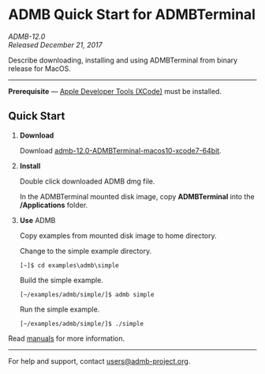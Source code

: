 # ADMB Quick Start for ADMBTerminal

*ADMB-12.0*  
*Released December 21, 2017*  

Describe downloading, installing and using ADMBTerminal from binary release for MacOS.

---

**Prerequisite** &mdash; [Apple Developer Tools (XCode)](https://developer.apple.com/xcode/) must be installed.

Quick Start
-----------

1. **Download**

   Download [admb-12.0-ADMBTerminal-macos10-xcode7-64bit](https://github.com/admb-project/admb/releases/download/admb-12.0/admb-12.0-ADMBTerminal-macos10-xcode7-64bit.dmg).

2. **Install**

   Double click downloaded ADMB dmg file. 

   In the ADMBTerminal mounted disk image, copy **ADMBTerminal** into the **/Applications** folder.

3. **Use** ADMB

   Copy examples from mounted disk image to home directory.

   Change to the simple example directory.

   ```
   [~]$ cd examples\admb\simple
   ```

   Build the simple example.

   ```
   [~/examples/admb/simple/]$ admb simple
   ```

   Run the simple example.

   ```
   [~/examples/admb/simple/]$ ./simple
   ```

Read [manuals](http://www.admb-project.org/docs/manuals/) for more information.

---
For help and support, contact <users@admb-project.org>.
